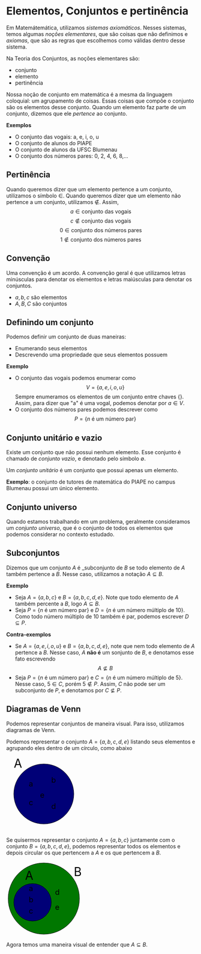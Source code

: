 # Elementos, Conjuntos e pertinência

Em Matemátemática, utilizamos _sistemas axiomáticos_. Nesses sistemas, temos algumas _noções elementares_, que são coisas que não definimos e _axiomas_, que são as regras que escolhemos como válidas dentro desse sistema. 

Na Teoria dos Conjuntos, as noções elementares são:
- conjunto
- elemento
- pertinência

Nossa noção de conjunto em matemática é a mesma da linguagem coloquial: um agrupamento de coisas. Essas coisas que compõe o conjunto são os elementos desse conjunto. Quando um elemento faz parte de um conjunto, dizemos que ele _pertence_ ao conjunto.

**Exemplos**

- O conjunto das vogais: a, e, i, o, u
- O conjunto de alunos do PIAPE
- O conjunto de alunos da UFSC Blumenau
- O conjunto dos números pares: 0, 2, 4, 6, 8,...

## Pertinência

Quando queremos dizer que um elemento pertence a um conjunto, utilizamos o símbolo $\in$. Quando queremos dizer que um elemento não pertence a um conjunto, utilizamos $\notin$.
Assim, $$a\in \text{conjunto das vogais}$$
$$c \notin \text{conjunto das vogais}$$
$$0\in \text{conjunto dos números pares}$$
$$1\notin \text{conjunto dos números pares}$$

## Convenção

Uma convenção é um acordo. A convenção geral é que utilizamos letras minúsculas para denotar os elementos e letras maiúsculas para denotar os conjuntos. 
- $a, b, c$ são elementos
- $A, B, C$ são conjuntos

## Definindo um conjunto

Podemos definir um conjunto de duas maneiras:
- Enumerando seus elementos
- Descrevendo uma propriedade que seus elementos possuem

**Exemplo**

- O conjunto das vogais podemos enumerar como $$V=\{a,e,i,o,u\}$$
Sempre enumeramos os elementos de um conjunto entre chaves $\{\}$. Assim, para dizer que "a" é uma vogal, podemos denotar por $a\in V$.
- O conjunto dos números pares podemos descrever como
$$P = \{ n \text{ é um número par} \}$$

## Conjunto unitário e vazio

Existe um conjunto que não possui nenhum elemento. Esse conjunto é chamado de _conjunto vazio_, e denotado pelo símbolo $\emptyset$.

Um _conjunto unitário_ é um conjunto que possui apenas um elemento. 

**Exemplo**:  o conjunto de tutores de matemática do PIAPE no campus Blumenau possui um único elemento.

## Conjunto universo

Quando estamos trabalhando em um problema, geralmente consideramos um _conjunto universo_, que é o conjunto de todos os elementos que podemos considerar no contexto estudado.

## Subconjuntos

Dizemos que um conjunto $A$ é _subconjunto de $B$ se todo elemento de $A$ também pertence a $B$. Nesse caso, utilizamos a notação $A \subseteq B$.

**Exemplo**
- Seja $A = \{a,b,c\}$ e $B = \{a,b,c,d,e\}$. Note que todo elemento de $A$ também percente a $B$, logo $A \subseteq B$.
- Seja $P = \{ n \text{ é um número par} \}$ e $D = \{ n \text{ é um número múltiplo de 10} \}$. Como todo número múltiplo de 10 também é par, podemos escrever $D \subseteq P$.

**Contra-exemplos**

- Se $A = \{a,e,i,o,u\}$ e $B = \{a,b,c,d,e\}$, note que nem todo elemento de $A$ pertence a $B$. Nesse caso, $A$ **não é** um sonjunto de $B$, e denotamos esse fato escrevendo $$A\not\subseteq B$$
- Seja $P = \{ n \text{ é um número par} \}$ e $C = \{ n \text{ é um número múltiplo de 5} \}$. Nesse caso, $5\in C$, porém $5\not\in P$. Assim, $C$ não pode ser um subconjunto de $P$, e denotamos por $C\not\subseteq P$.


## Diagramas de Venn

Podemos representar conjuntos de maneira visual. Para isso, utilizamos diagramas de Venn. 

Podemos representar o conjunto $A = \{a,b,c,d,e\}$ listando seus elementos e agrupando eles dentro de um círculo, como abaixo

<svg height="200" width="200">
  <circle cx="100" cy="100" stroke="black" r="80" fill="#000077" />
  <text x="60" y="80" font-size="20">a</text>
  <text x="120" y="70" font-size="20">b</text>
  <text x="60" y="130" font-size="20">c</text>
  <text x="120" y="140" font-size="20">d</text>
  <text x="90" y="110" font-size="20">e</text>
  <text x="20" y="30" font-size="32">A</text>
</svg>

Se quisermos representar o conjunto $A = \{a,b,c\}$ juntamente com o conjunto $B = \{a,b,c,d,e\}$, podemos representar todos os elementos e depois circular os que pertencem a $A$ e os que pertencem a $B$.

<svg height="200" width="200">
  <circle cx="100" cy="100" stroke="black" r="95" fill="#007700" />
  <circle cx="70" cy="110" stroke="black" r="50" fill="#000077" />
  <text x="60" y="80" font-size="20">a</text>
  <text x="60" y="110" font-size="20">b</text>
  <text x="60" y="140" font-size="20">c</text>
  <text x="130" y="90" font-size="20">d</text>
  <text x="130" y="130" font-size="20">e</text>
  <text x="50" y="50" font-size="32">A</text>
  <text x="180" y="40" font-size="32">B</text>
</svg>

Agora temos uma maneira visual de entender que $A\subseteq B$.